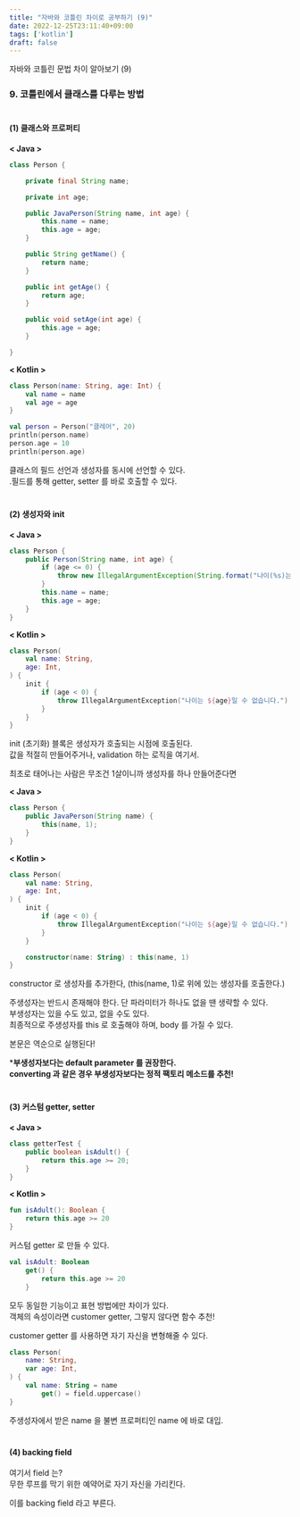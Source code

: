 ```yaml
---
title: "자바와 코틀린 차이로 공부하기 (9)"
date: 2022-12-25T23:11:40+09:00
tags: ['kotlin']
draft: false
---
```


자바와 코틀린 문법 차이 알아보기 (9)
<!--more--> 

### 9. 코틀린에서 클래스를 다루는 방법

#

#### (1) 클래스와 프로퍼티

**< Java >**

```java
class Person {

    private final String name;

    private int age;

    public JavaPerson(String name, int age) {
        this.name = name;
        this.age = age;
    }

    public String getName() {
        return name;
    }

    public int getAge() {
        return age;
    }

    public void setAge(int age) {
        this.age = age;
    }

}
```

**< Kotlin >**

```kotlin
class Person(name: String, age: Int) {
    val name = name
    val age = age
}

val person = Person("클레어", 20)
println(person.name)
person.age = 10
println(person.age)
```

클래스의 필드 선언과 생성자를 동시에 선언할 수 있다.  
.필드를 통해 getter, setter 를 바로 호출할 수 있다.

#

#### (2) 생성자와 init

**< Java >**

```java
class Person {
    public Person(String name, int age) {
        if (age <= 0) {
            throw new IllegalArgumentException(String.format("나이(%s)는 1이상이어야 합니다.", age));
        }
        this.name = name;
        this.age = age;
    }
}
```

**< Kotlin >**

```kotlin
class Person(
    val name: String,
    age: Int,
) {
    init {
        if (age < 0) {
            throw IllegalArgumentException("나이는 ${age}일 수 없습니다.")
        }
    }
}
```

init (초기화) 블록은 생성자가 호출되는 시점에 호출된다.  
값을 적절히 만들어주거나, validation 하는 로직을 여기서.

최초로 태어나는 사람은 무조건 1살이니까 생성자를 하나 만들어준다면

**< Java >**

```java
class Person {
    public JavaPerson(String name) {
        this(name, 1);
    }
}
```

**< Kotlin >**

```kotlin
class Person(
    val name: String,
    age: Int,
) {
    init {
        if (age < 0) {
            throw IllegalArgumentException("나이는 ${age}일 수 없습니다.")
        }
    }

    constructor(name: String) : this(name, 1)
}
```

constructor 로 생성자를 추가한다, (this(name, 1)로 위에 있는 생성자를 호출한다.)

주생성자는 반드시 존재해야 한다. 단 파라미터가 하나도 없을 땐 생략할 수 있다.  
부생성자는 있을 수도 있고, 없을 수도 있다.  
최종적으로 주생성자를 this 로 호출해야 하며, body 를 가질 수 있다.

본문은 역순으로 실행된다!

***부생성자보다는 default parameter 를 권장한다.**  
**converting 과 같은 경우 부생성자보다는 정적 팩토리 메소드를 추천!**

#

#### (3) 커스텀 getter, setter

**< Java >**

```java
class getterTest {
    public boolean isAdult() {
        return this.age >= 20;
    }
}
```

**< Kotlin >**

```kotlin
fun isAdult(): Boolean {
    return this.age >= 20
}
```

커스텀 getter 로 만들 수 있다.

```kotlin
val isAdult: Boolean
    get() {
        return this.age >= 20
    }
```

모두 동일한 기능이고 표현 방법에만 차이가 있다.  
객체의 속성이라면 customer getter, 그렇지 않다면 함수 추천!

customer getter 를 사용하면 자기 자신을 변형해줄 수 있다.

```kotlin
class Person(
    name: String,
    var age: Int,
) {
    val name: String = name
        get() = field.uppercase()
}
```

주생성자에서 받은 name 을 불변 프로퍼티인 name 에 바로 대입.  

#

#### (4) backing field

여기서 field 는?  
무한 루프를 막기 위한 예약어로 자기 자신을 가리킨다.  

이를 backing field 라고 부른다.